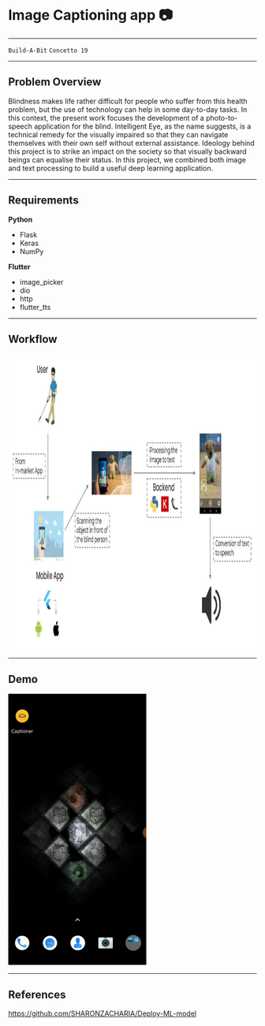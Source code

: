 # Image Captioning app 📷

---

`Build-A-Bit` `Concetto 19`



---


## Problem Overview

Blindness makes life rather difficult for people who suffer from this health problem, but the use of technology can help in some day-to-day tasks. In this context, the present work focuses the development of a photo-to-speech application for the blind. Intelligent Eye, as the name suggests, is a technical remedy for the visually impaired so that they can navigate themselves with their own self without external assistance. Ideology behind this project is to strike an impact on the society so that visually backward beings can equalise their status. In this project, we combined both image and text processing to build a useful deep learning application.


---

## Requirements

**Python**
* Flask
* Keras
* NumPy

**Flutter**
* image_picker
* dio
* http
* flutter_tts

---

## Workflow

<img src="https://github.com/AmnaKhan1323/image-captioning-app/blob/main/images/workflow.JPG" height="600">


---


## Demo

<img src="https://github.com/AmnaKhan1323/image-captioning-app/blob/main/images/demo.gif" width="280" height="550">


---


## References

https://github.com/SHARONZACHARIA/Deploy-ML-model
